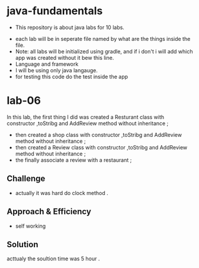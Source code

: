 # java-fundamentals
 * This repository is about java labs for 10 labs.
 - each lab will be in seperate file named by what are the things inside the file.
 - Note: all labs will be initialized using gradle, and if i don't i will add which app was created without it bew this line.
 - Language and framework
- I will be using only java langauge.
- for testing this code do the test inside the app

# lab-06
In this lab, the first thing I did was created a Resturant class with constructor ,toStribg and AddReview method without inheritance ;
* then created a shop class with constructor ,toStribg and AddReview method without inheritance ;
* then created a Review class with constructor ,toStribg and AddReview method without inheritance ;
* the finally associate a review with a restaurant ;


## Challenge
<!-- Description of the challenge -->
 * actually it was hard  do clock method  .

## Approach & Efficiency
<!-- What approach did you take? Why? What is the Big O space/time for this approach? -->
 * self working

## Solution
<!-- Embedded whiteboard image -->
acttualy the soultion time was 5 hour .
